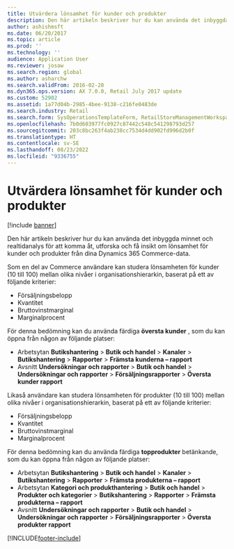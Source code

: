 ```yaml
---
title: Utvärdera lönsamhet för kunder och produkter
description: Den här artikeln beskriver hur du kan använda det inbyggda minnet och realtidanalys för att komma åt, utforska och få insikt om lönsamhet för kunder och produkter från dina Dynamics 365 Commerce-data.
author: ashishmsft
ms.date: 06/20/2017
ms.topic: article
ms.prod: ''
ms.technology: ''
audience: Application User
ms.reviewer: josaw
ms.search.region: global
ms.author: asharchw
ms.search.validFrom: 2016-02-28
ms.dyn365.ops.version: AX 7.0.0, Retail July 2017 update
ms.custom: 52902
ms.assetid: 1a77d04b-2985-4bee-9138-c216fe0483de
ms.search.industry: Retail
ms.search.form: SysOperationsTemplateForm, RetailStoreManagementWorkspace
ms.openlocfilehash: 7b0d603977fc0927c87442c548c541298793d257
ms.sourcegitcommit: 203c8bc263f4ab238cc7534d4dd902fd996d2b0f
ms.translationtype: HT
ms.contentlocale: sv-SE
ms.lasthandoff: 08/23/2022
ms.locfileid: "9336755"
---
```

# <a name="assess-customer-and-product-profitability"></a>Utvärdera lönsamhet för kunder och produkter

[!include [banner](includes/banner.md)]

Den här artikeln beskriver hur du kan använda det inbyggda minnet och realtidanalys för att komma åt, utforska och få insikt om lönsamhet för kunder och produkter från dina Dynamics 365 Commerce-data.

Som en del av Commerce användare kan studera lönsamheten för kunder (10 till 100) mellan olika nivåer i organisationshierarkin, baserat på ett av följande kriterier:

- Försäljningsbelopp
- Kvantitet
- Bruttovinstmarginal
- Marginalprocent

För denna bedömning kan du använda färdiga **översta kunder** , som du kan öppna från någon av följande platser:

- Arbetsytan **Butikshantering** &gt; **Butik och handel** &gt; **Kanaler** &gt; **Butikshantering** &gt; **Rapporter** &gt; **Främsta kunderna – rapport**
- Avsnitt **Undersökningar och rapporter** &gt; **Butik och handel** &gt; **Undersökningar och rapporter** &gt; **Försäljningsrapporter** &gt; **Översta kunder rapport**

Likaså användare kan studera lönsamheten för produkter (10 till 100) mellan olika nivåer i organisationshierarkin, baserat på ett av följande kriterier:

- Försäljningsbelopp
- Kvantitet
- Bruttovinstmarginal
- Marginalprocent

För denna bedömning kan du använda färdiga **topprodukter** betänkande, som du kan öppna från någon av följande platser:

- Arbetsytan **Butikshantering** &gt; **Butik och handel** &gt; **Kanaler** &gt; **Butikshantering** &gt; **Rapporter** &gt; **Främsta produkterna – rapport**
- Arbetsytan **Kategori och produkthantering** &gt; **Butik och handel** &gt; **Produkter och kategorier** &gt; **Butikshantering** &gt; **Rapporter** &gt; **Främsta produkterna – rapport**
- Avsnitt **Undersökningar och rapporter** &gt; **Butik och handel** &gt; **Undersökningar och rapporter** &gt; **Försäljningsrapporter** &gt; **Översta produkter rapport**


[!INCLUDE[footer-include](../includes/footer-banner.md)]
